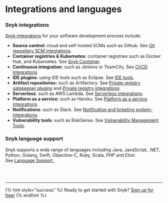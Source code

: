 # Integrations and languages

### Snyk integrations

[Snyk integrations](https://snyk.gitbook.io/user-docs/integrations) for your software development process include:

* **Source control:** cloud and self-hosted SCMs such as Github. See [Git repository SCM integrations](https://support.snyk.io/hc/en-us/sections/360001138098-Git-repository-SCM-integrations).
* **Container registries & Kubernetes:** container registries such as Docker Hub, and Kubernetes. See [Snyk Container](https://snyk.gitbook.io/user-docs/snyk-container).
* **Continuous integration**: such as Jenkins or TeamCity. See [CI/CD Integrations](https://support.snyk.io/hc/en-us/sections/360001152577-CI-CD-integrations)
* **IDE plugins:** using IDE tools such as Eclipse. See [IDE tools](https://snyk.gitbook.io/user-docs/integrations/ide-tools).
* **Artifact repositories:** such as Artifactory. See [Private registry gatekeeper plugins](https://support.snyk.io/hc/en-us/sections/360004237917-Private-registry-gatekeeper-plugins) and [Private registry integrations](https://support.snyk.io/hc/en-us/sections/360001138158-Private-registry-integrations).
* **Serverless**: such as AWS Lambda. See [Serverless integrations](https://snyk.gitbook.io/user-docs/integrations/serverless-integrations).
* **Platform as a service:** such as Heroku. See [Platform as a service integrations](https://support.snyk.io/hc/en-us/sections/360001152597-Platform-as-a-service-integrations). 
* **Notifications**: such as Slack. See [Notification and ticketing system-integrations](https://snyk.gitbook.io/user-docs/integrations/notifications-ticketing-system-integrations).
* **Vulnerability tools**: such as RiskSense. See [Vulnerability Management Tools](https://support.snyk.io/hc/en-us/sections/360003642858-Vulnerability-Management-Tools).

### Snyk language support

Snyk supports a wide range of languages including Java, JavaScript, .NET, Python, Golang, Swift, Objective-C, Ruby, Scala, PHP and Elixir.  
See [Language Support.](https://support.snyk.io/hc/en-us/categories/360000456257-Language-support)

 
<br><br><hr>

{% hint style="success" %}
Ready to get started with Snyk? [Sign up for free!](https://snyk.io/login?cta=sign-up&loc=footer&page=support_docs_page)
{% endhint %}